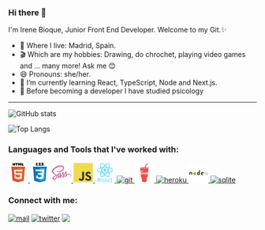 ### Hi there 👋

I'm Irene Bioque, Junior Front End Developer. Welcome to my Git.✨

- 🏢 Where I live: Madrid, Spain.
- 🎬 Which are my hobbies: Drawing, do chrochet, playing video games and ... many more! Ask me 😊
- 😄 Pronouns: she/her.
- 🌱 I’m currently learning React, TypeScript, Node and Next.js.
- 💼 Before becoming a developer I have studied psicology
---

![GitHub stats](https://github-readme-stats.vercel.app/api?username=IreneBioque&count_private=true&show_icons=true&theme=radical)

![Top Langs](https://github-readme-stats.vercel.app/api/top-langs/?username=IreneBioque&layout=compact&theme=radical)

### Languages and Tools that I've worked with: 

<p align="left">  <a href="https://www.w3.org/html/" target="_blank"> <img src="https://raw.githubusercontent.com/devicons/devicon/master/icons/html5/html5-original-wordmark.svg" alt="html5" width="40" height="40"/> </a> <a href="https://www.w3schools.com/css/" target="_blank"> <img src="https://raw.githubusercontent.com/devicons/devicon/master/icons/css3/css3-original-wordmark.svg" alt="css3" width="40" height="40"/></a> <a href="https://sass-lang.com" target="_blank"> <img src="https://raw.githubusercontent.com/devicons/devicon/master/icons/sass/sass-original.svg" alt="sass" width="40" height="40"/> </a> <a href="https://developer.mozilla.org/en-US/docs/Web/JavaScript" target="_blank"> <img src="https://raw.githubusercontent.com/devicons/devicon/master/icons/javascript/javascript-original.svg" alt="javascript" width="40" height="40"/> </a> <a href="https://reactjs.org/" target="_blank"> <img src="https://raw.githubusercontent.com/devicons/devicon/master/icons/react/react-original-wordmark.svg" alt="react" width="40" height="40"/> </a> <a href="https://git-scm.com/" target="_blank"> <img src="https://www.vectorlogo.zone/logos/git-scm/git-scm-icon.svg" alt="git" width="40" height="40"/> </a> <a href="https://gulpjs.com" target="_blank"> <img src="https://raw.githubusercontent.com/devicons/devicon/master/icons/gulp/gulp-plain.svg" alt="gulp" width="40" height="40"/> </a> <a href="https://heroku.com" target="_blank"> <img src="https://www.vectorlogo.zone/logos/heroku/heroku-icon.svg" alt="heroku" width="40" height="40"/> </a> <a href="https://www.w3schools.com/nodejs/" target="_blank"> <img src="https://raw.githubusercontent.com/devicons/devicon/master/icons/nodejs/nodejs-original-wordmark.svg" alt="nodejs" width="40" height="40"/> </a> <a href="https://www.sqlite.org/" target="_blank"> <img src="https://www.vectorlogo.zone/logos/sqlite/sqlite-icon.svg" alt="sqlite" width="40" height="40"/> </a> </p>



<h3 align="left">Connect with me:</h3>
<p align="left">
<a href="mailto:irenebioque@gmail.com" target="blank"><img align="center" src="https://cdn-icons-png.flaticon.com/512/281/281769.png" alt="mail" height="40" width="40" /></a>
<a href="https://twitter.com/Irenillab" target="blank"><img align="center" src="https://raw.githubusercontent.com/rahuldkjain/github-profile-readme-generator/master/src/images/icons/Social/twitter.svg" alt="twitter" height="30" width="40" /></a>
<a href = 'https://www.linkedin.com/in/irenebioque/'> <img width = '32px' align= 'center' src="https://raw.githubusercontent.com/rahulbanerjee26/githubAboutMeGenerator/main/icons/linked-in-alt.svg"/></a> 
</p>


